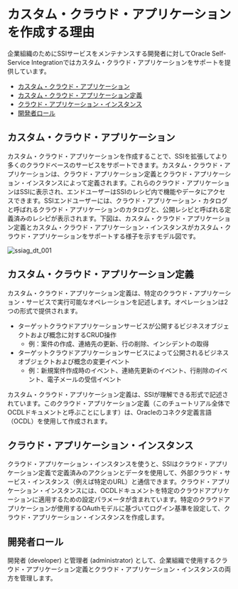 # カスタム・クラウド・アプリケーションを作成する理由

企業組織のためにSSIサービスをメンテナンスする開発者に対してOracle Self-Service Integrationではカスタム・クラウド・アプリケーションをサポートを提供しています。

- [カスタム・クラウド・アプリケーション](#カスタム・クラウド・アプリケーション)
- [カスタム・クラウド・アプリケーション定義](#カスタム・クラウド・アプリケーション定義)
- [クラウド・アプリケーション・インスタンス](#クラウド・アプリケーション・インスタンス)
- [開発者ロール](#開発者ロール)

## カスタム・クラウド・アプリケーション

カスタム・クラウド・アプリケーションを作成することで、SSIを拡張してより多くのクラウドベースのサービスをサポートできます。カスタム・クラウド・アプリケーションは、クラウド・アプリケーション定義とクラウド・アプリケーション・インスタンスによって定義されます。これらのクラウド・アプリケーションはSSIに表示され、エンドユーザーはSSIのレシピ内で機能やデータにアクセスできます。SSIエンドユーザーには、クラウド・アプリケーション・カタログと呼ばれるクラウド・アプリケーションのカタログと、公開レシピと呼ばれる定義済みのレシピが表示されます。下図は、カスタム・クラウド・アプリケーション定義とカスタム・クラウド・アプリケーション・インスタンスがカスタム・クラウド・アプリケーションをサポートする様子を示すモデル図です。

![ssiag_dt_001](https://docs.oracle.com/en/cloud/paas/self-service-integration-cloud/ssiag/img/ssiag_dt_001.png)

## カスタム・クラウド・アプリケーション定義

カスタム・クラウド・アプリケーション定義は、特定のクラウド・アプリケーション・サービスで実行可能なオペレーションを記述します。オペレーションは2つの形式で提供されます。

- ターゲットクラウドアプリケーションサービスが公開するビジネスオブジェクトおよび概念に対するCRUD操作
  - 例：案件の作成、連絡先の更新、行の削除、インシデントの取得
- ターゲットクラウドアプリケーションサービスによって公開されるビジネスオブジェクトおよび概念の変更イベント
  - 例：新規案件作成時のイベント、連絡先更新のイベント、行削除のイベント、電子メールの受信イベント

カスタム・クラウド・アプリケーション定義は、SSIが理解できる形式で記述されています。このクラウド・アプリケーション定義（このチュートリアル全体でOCDLドキュメントと呼ぶことにします）は、Oracleのコネクタ定義言語（OCDL）を使用して作成されます。

## クラウド・アプリケーション・インスタンス

クラウド・アプリケーション・インスタンスを使うと、SSIはクラウド・アプリケーション定義で定義済みのアクションとデータを使用して、外部クラウド・サービス・インスタンス（例えば特定のURL）と通信できます。クラウド・アプリケーション・インスタンスには、OCDLドキュメントを特定のクラウドアプリケーションに適用するための設定パラメータが含まれています。特定のクラウドアプリケーションが使用するOAuthモデルに基づいてログイン基準を設定して、クラウド・アプリケーション・インスタンスを作成します。

## 開発者ロール

開発者 (developer) と管理者 (administrator) として、企業組織で使用するクラウド・アプリケーション定義とクラウド・アプリケーション・インスタンスの両方を管理します。

